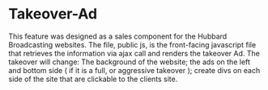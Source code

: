 Takeover-Ad
===========
This feature was designed as a sales component for the Hubbard Broadcasting websites.  The file, public js,
is the front-facing javascript file that retrieves the information via ajax call and renders the takeover Ad. The 
takeover will change: The background of the website; the ads on the left and bottom side ( if it is a full, or 
aggressive takeover ); create divs on each side of the site that are clickable to the clients site.
